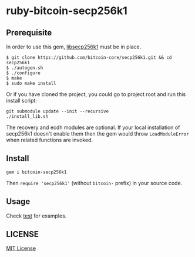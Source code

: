 # ruby-bitcoin-secp256k1

## Prerequisite

In order to use this gem, [libsecp256k1](https://github.com/bitcoin/secp256k1) must be in place.

```
$ git clone https://github.com/bitcoin-core/secp256k1.git && cd secp256k1
$ ./autogen.sh
$ ./configure
$ make
$ sudo make install
```

Or if you have cloned the project, you could go to project root and run this install script:

```
git submodule update --init --recursive
./install_lib.sh
```

The recovery and ecdh modules are optional. If your local installation of secp256k1 doesn't enable them then the gem would throw `LoadModuleError` when related functions are invoked.

## Install

```
gem i bitcoin-secp256k1
```

Then `require 'secp256k1'` (without `bitcoin-` prefix) in your source code.

## Usage

Check [test](test) for examples.

## LICENSE

[MIT License](LICENSE)

